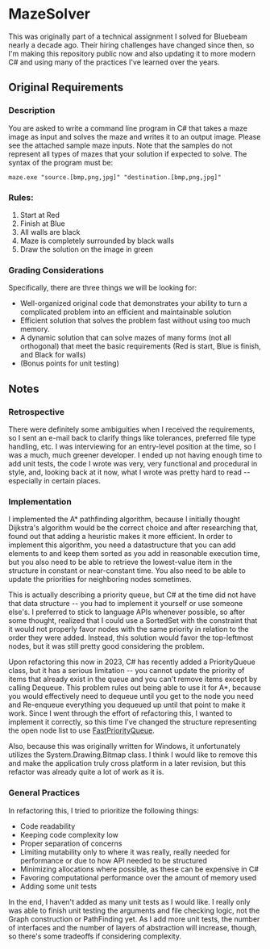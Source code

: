 # MazeSolver
This was originally part of a technical assignment I solved for Bluebeam nearly a decade ago. Their hiring challenges have changed since then, so I'm making this repository public now and also updating it to more modern C# and using many of the practices I've learned over the years.

## Original Requirements
### Description
You are asked to write a command line program in C# that takes a maze image as input and solves the maze and writes it to an output image. Please see the attached sample maze inputs. Note that the samples do not represent all types of mazes that your solution if expected to solve. The syntax of the program must be:

`maze.exe "source.[bmp,png,jpg]" "destination.[bmp,png,jpg]"`

### Rules:

1.	Start at Red
2.	Finish at Blue
3.	All walls are black
4.	Maze is completely surrounded by black walls
5.	Draw the solution on the image in green

### Grading Considerations
Specifically, there are three things we will be looking for:
- Well-organized original code that demonstrates your ability to turn a complicated problem into an efficient and maintainable solution
- Efficient solution that solves the problem fast without using too much memory.
- A dynamic solution that can solve mazes of many forms (not all orthogonal) that meet the basic requirements (Red is start, Blue is finish, and Black for walls)
- (Bonus points for unit testing)

## Notes
### Retrospective
There were definitely some ambiguities when I received the requirements, so I sent an e-mail back to clarify things like tolerances, preferred file type handling, etc. I was interviewing for an entry-level position at the time, so I was a much, much greener developer. I ended up not having enough time to add unit tests, the code I wrote was very, very functional and procedural in style, and, looking back at it now, what I wrote was pretty hard to read -- especially in certain places.

### Implementation
I implemented the A* pathfinding algorithm, because I initially thought Dijkstra's algorithm would be the correct choice and after researching that, found out that adding a heuristic makes it more efficient. In order to implement this algorithm, you need a datastructure that you can add elements to and keep them sorted as you add in reasonable execution time, but you also need to be able to retrieve the lowest-value item in the structure in constant or near-constant time. You also need to be able to update the priorities for neighboring nodes sometimes.

This is actually describing a priority queue, but C# at the time did not have that data structure -- you had to implement it yourself or use someone else's. I preferred to stick to language APIs whenever possible, so after some thought, realized that I could use a SortedSet with the constraint that it would not properly favor nodes with the same priority in relation to the order they were added. Instead, this solution would favor the top-leftmost nodes, but it was still pretty good considering the problem.

Upon refactoring this now in 2023, C# has recently added a PriorityQueue class, but it has a serious limitation -- you cannot update the priority of items that already exist in the queue and you can't remove items except by calling Dequeue. This problem rules out being able to use it for A*, because you would effectively need to dequeue until you get to the node you need and Re-enqueue everything you dequeued up until that point to make it work. Since I went through the effort of refactoring this, I wanted to implement it correctly, so this time I've changed the structure representing the open node list to use [FastPriorityQueue](https://github.com/BlueRaja/High-Speed-Priority-Queue-for-C-Sharp).

Also, because this was originally written for Windows, it unfortunately utilizes the System.Drawing.Bitmap class. I think I would like to remove this and make the application truly cross platform in a later revision, but this refactor was already quite a lot of work as it is.

### General Practices
In refactoring this, I tried to prioritize the following things:

- Code readability
- Keeping code complexity low
- Proper separation of concerns
- Limiting mutability only to where it was really, really needed for performance or due to how API needed to be structured
- Minimizing allocations where possible, as these can be expensive in C#
- Favoring computational performance over the amount of memory used
- Adding some unit tests

In the end, I haven't added as many unit tests as I would like. I really only was able to finish unit testing the arguments and file checking logic, not the Graph construction or PathFinding yet. As I add more unit tests, the number of interfaces and the number of layers of abstraction will increase, though, so there's some tradeoffs if considering complexity.